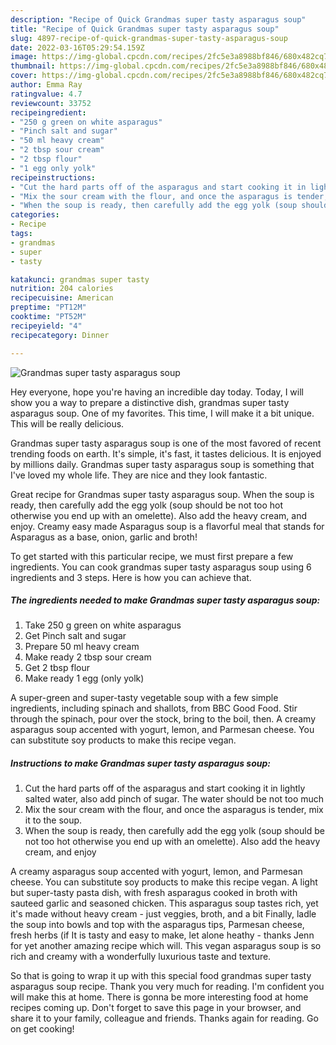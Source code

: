 ```yaml
---
description: "Recipe of Quick Grandmas super tasty asparagus soup"
title: "Recipe of Quick Grandmas super tasty asparagus soup"
slug: 4897-recipe-of-quick-grandmas-super-tasty-asparagus-soup
date: 2022-03-16T05:29:54.159Z
image: https://img-global.cpcdn.com/recipes/2fc5e3a8988bf846/680x482cq70/grandmas-super-tasty-asparagus-soup-recipe-main-photo.jpg
thumbnail: https://img-global.cpcdn.com/recipes/2fc5e3a8988bf846/680x482cq70/grandmas-super-tasty-asparagus-soup-recipe-main-photo.jpg
cover: https://img-global.cpcdn.com/recipes/2fc5e3a8988bf846/680x482cq70/grandmas-super-tasty-asparagus-soup-recipe-main-photo.jpg
author: Emma Ray
ratingvalue: 4.7
reviewcount: 33752
recipeingredient:
- "250 g green on white asparagus"
- "Pinch salt and sugar"
- "50 ml heavy cream"
- "2 tbsp sour cream"
- "2 tbsp flour"
- "1 egg only yolk"
recipeinstructions:
- "Cut the hard parts off of the asparagus and start cooking it in lightly salted water, also add pinch of sugar. The water should be not too much"
- "Mix the sour cream with the flour, and once the asparagus is tender, mix it to the soup."
- "When the soup is ready, then carefully add the egg yolk (soup should be not too hot otherwise you end up with an omelette). Also add the heavy cream, and enjoy"
categories:
- Recipe
tags:
- grandmas
- super
- tasty

katakunci: grandmas super tasty 
nutrition: 204 calories
recipecuisine: American
preptime: "PT12M"
cooktime: "PT52M"
recipeyield: "4"
recipecategory: Dinner

---
```



![Grandmas super tasty asparagus soup](https://img-global.cpcdn.com/recipes/2fc5e3a8988bf846/680x482cq70/grandmas-super-tasty-asparagus-soup-recipe-main-photo.jpg)

Hey everyone, hope you're having an incredible day today. Today, I will show you a way to prepare a distinctive dish, grandmas super tasty asparagus soup. One of my favorites. This time, I will make it a bit unique. This will be really delicious.

Grandmas super tasty asparagus soup is one of the most favored of recent trending foods on earth. It's simple, it's fast, it tastes delicious. It is enjoyed by millions daily. Grandmas super tasty asparagus soup is something that I've loved my whole life. They are nice and they look fantastic.

Great recipe for Grandmas super tasty asparagus soup. When the soup is ready, then carefully add the egg yolk (soup should be not too hot otherwise you end up with an omelette). Also add the heavy cream, and enjoy. Creamy easy made Asparagus soup is a flavorful meal that stands for Asparagus as a base, onion, garlic and broth!


To get started with this particular recipe, we must first prepare a few ingredients. You can cook grandmas super tasty asparagus soup using 6 ingredients and 3 steps. Here is how you can achieve that.

<!--inarticleads1-->

##### The ingredients needed to make Grandmas super tasty asparagus soup:

1. Take 250 g green on white asparagus
1. Get Pinch salt and sugar
1. Prepare 50 ml heavy cream
1. Make ready 2 tbsp sour cream
1. Get 2 tbsp flour
1. Make ready 1 egg (only yolk)


A super-green and super-tasty vegetable soup with a few simple ingredients, including spinach and shallots, from BBC Good Food. Stir through the spinach, pour over the stock, bring to the boil, then. A creamy asparagus soup accented with yogurt, lemon, and Parmesan cheese. You can substitute soy products to make this recipe vegan. 

<!--inarticleads2-->

##### Instructions to make Grandmas super tasty asparagus soup:

1. Cut the hard parts off of the asparagus and start cooking it in lightly salted water, also add pinch of sugar. The water should be not too much
1. Mix the sour cream with the flour, and once the asparagus is tender, mix it to the soup.
1. When the soup is ready, then carefully add the egg yolk (soup should be not too hot otherwise you end up with an omelette). Also add the heavy cream, and enjoy


A creamy asparagus soup accented with yogurt, lemon, and Parmesan cheese. You can substitute soy products to make this recipe vegan. A light but super-tasty pasta dish, with fresh asparagus cooked in broth with sauteed garlic and seasoned chicken. This asparagus soup tastes rich, yet it&#39;s made without heavy cream - just veggies, broth, and a bit Finally, ladle the soup into bowls and top with the asparagus tips, Parmesan cheese, fresh herbs (if It is tasty and easy to make, let alone heathy - thanks Jenn for yet another amazing recipe which will. This vegan asparagus soup is so rich and creamy with a wonderfully luxurious taste and texture. 

So that is going to wrap it up with this special food grandmas super tasty asparagus soup recipe. Thank you very much for reading. I'm confident you will make this at home. There is gonna be more interesting food at home recipes coming up. Don't forget to save this page in your browser, and share it to your family, colleague and friends. Thanks again for reading. Go on get cooking!
